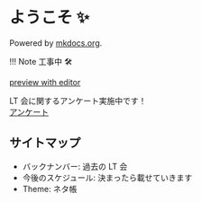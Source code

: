 # ようこそ ✨

Powered by [mkdocs.org](https://www.mkdocs.org).

!!! Note
    工事中 🛠️

[preview with editor](https://gitpod.io/#https://github.com/kitsystemyou/LT_Portal)

LT 会に関するアンケート実施中です！  
[アンケート](https://forms.gle/Hgmh9oq8v3vfYNv9A)

## サイトマップ

* バックナンバー: 過去の LT 会
* 今後のスケジュール: 決まったら載せていきます
* Theme: ネタ帳